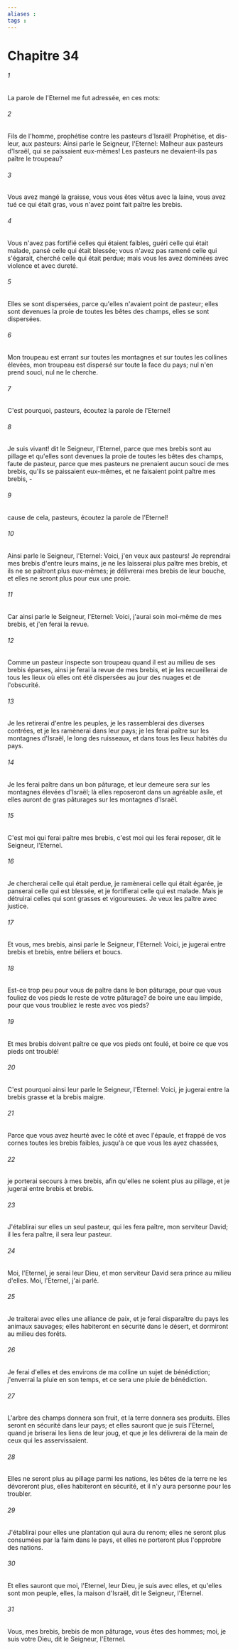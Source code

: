 ```yaml
---
aliases : 
tags : 
---
```


# Chapitre 34

###### 1
La parole de l'Eternel me fut adressée, en ces mots:
###### 2
Fils de l'homme, prophétise contre les pasteurs d'Israël! Prophétise, et dis-leur, aux pasteurs: Ainsi parle le Seigneur, l'Eternel: Malheur aux pasteurs d'Israël, qui se paissaient eux-mêmes! Les pasteurs ne devaient-ils pas paître le troupeau?
###### 3
Vous avez mangé la graisse, vous vous êtes vêtus avec la laine, vous avez tué ce qui était gras, vous n'avez point fait paître les brebis.
###### 4
Vous n'avez pas fortifié celles qui étaient faibles, guéri celle qui était malade, pansé celle qui était blessée; vous n'avez pas ramené celle qui s'égarait, cherché celle qui était perdue; mais vous les avez dominées avec violence et avec dureté.
###### 5
Elles se sont dispersées, parce qu'elles n'avaient point de pasteur; elles sont devenues la proie de toutes les bêtes des champs, elles se sont dispersées.
###### 6
Mon troupeau est errant sur toutes les montagnes et sur toutes les collines élevées, mon troupeau est dispersé sur toute la face du pays; nul n'en prend souci, nul ne le cherche.
###### 7
C'est pourquoi, pasteurs, écoutez la parole de l'Eternel!
###### 8
Je suis vivant! dit le Seigneur, l'Eternel, parce que mes brebis sont au pillage et qu'elles sont devenues la proie de toutes les bêtes des champs, faute de pasteur, parce que mes pasteurs ne prenaient aucun souci de mes brebis, qu'ils se paissaient eux-mêmes, et ne faisaient point paître mes brebis, -
###### 9
cause de cela, pasteurs, écoutez la parole de l'Eternel!
###### 10
Ainsi parle le Seigneur, l'Eternel: Voici, j'en veux aux pasteurs! Je reprendrai mes brebis d'entre leurs mains, je ne les laisserai plus paître mes brebis, et ils ne se paîtront plus eux-mêmes; je délivrerai mes brebis de leur bouche, et elles ne seront plus pour eux une proie.
###### 11
Car ainsi parle le Seigneur, l'Eternel: Voici, j'aurai soin moi-même de mes brebis, et j'en ferai la revue.
###### 12
Comme un pasteur inspecte son troupeau quand il est au milieu de ses brebis éparses, ainsi je ferai la revue de mes brebis, et je les recueillerai de tous les lieux où elles ont été dispersées au jour des nuages et de l'obscurité.
###### 13
Je les retirerai d'entre les peuples, je les rassemblerai des diverses contrées, et je les ramènerai dans leur pays; je les ferai paître sur les montagnes d'Israël, le long des ruisseaux, et dans tous les lieux habités du pays.
###### 14
Je les ferai paître dans un bon pâturage, et leur demeure sera sur les montagnes élevées d'Israël; là elles reposeront dans un agréable asile, et elles auront de gras pâturages sur les montagnes d'Israël.
###### 15
C'est moi qui ferai paître mes brebis, c'est moi qui les ferai reposer, dit le Seigneur, l'Eternel.
###### 16
Je chercherai celle qui était perdue, je ramènerai celle qui était égarée, je panserai celle qui est blessée, et je fortifierai celle qui est malade. Mais je détruirai celles qui sont grasses et vigoureuses. Je veux les paître avec justice.
###### 17
Et vous, mes brebis, ainsi parle le Seigneur, l'Eternel: Voici, je jugerai entre brebis et brebis, entre béliers et boucs.
###### 18
Est-ce trop peu pour vous de paître dans le bon pâturage, pour que vous fouliez de vos pieds le reste de votre pâturage? de boire une eau limpide, pour que vous troubliez le reste avec vos pieds?
###### 19
Et mes brebis doivent paître ce que vos pieds ont foulé, et boire ce que vos pieds ont troublé!
###### 20
C'est pourquoi ainsi leur parle le Seigneur, l'Eternel: Voici, je jugerai entre la brebis grasse et la brebis maigre.
###### 21
Parce que vous avez heurté avec le côté et avec l'épaule, et frappé de vos cornes toutes les brebis faibles, jusqu'à ce que vous les ayez chassées,
###### 22
je porterai secours à mes brebis, afin qu'elles ne soient plus au pillage, et je jugerai entre brebis et brebis.
###### 23
J'établirai sur elles un seul pasteur, qui les fera paître, mon serviteur David; il les fera paître, il sera leur pasteur.
###### 24
Moi, l'Eternel, je serai leur Dieu, et mon serviteur David sera prince au milieu d'elles. Moi, l'Eternel, j'ai parlé.
###### 25
Je traiterai avec elles une alliance de paix, et je ferai disparaître du pays les animaux sauvages; elles habiteront en sécurité dans le désert, et dormiront au milieu des forêts.
###### 26
Je ferai d'elles et des environs de ma colline un sujet de bénédiction; j'enverrai la pluie en son temps, et ce sera une pluie de bénédiction.
###### 27
L'arbre des champs donnera son fruit, et la terre donnera ses produits. Elles seront en sécurité dans leur pays; et elles sauront que je suis l'Eternel, quand je briserai les liens de leur joug, et que je les délivrerai de la main de ceux qui les asservissaient.
###### 28
Elles ne seront plus au pillage parmi les nations, les bêtes de la terre ne les dévoreront plus, elles habiteront en sécurité, et il n'y aura personne pour les troubler.
###### 29
J'établirai pour elles une plantation qui aura du renom; elles ne seront plus consumées par la faim dans le pays, et elles ne porteront plus l'opprobre des nations.
###### 30
Et elles sauront que moi, l'Eternel, leur Dieu, je suis avec elles, et qu'elles sont mon peuple, elles, la maison d'Israël, dit le Seigneur, l'Eternel.
###### 31
Vous, mes brebis, brebis de mon pâturage, vous êtes des hommes; moi, je suis votre Dieu, dit le Seigneur, l'Eternel.
